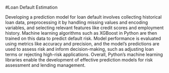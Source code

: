 #Loan Default Estimation

Developing a prediction model for loan default involves collecting historical loan data, preprocessing it by handling missing values and encoding variables, and selecting relevant features like credit scores and employment history. Machine learning algorithms such as XGBoost in Python are then trained on this data to predict default risk. Model performance is evaluated using metrics like accuracy and precision, and the model’s predictions are used to assess risk and inform decision-making, such as adjusting loan terms or rejecting high-risk applications. Overall, Python’s machine learning libraries enable the development of effective prediction models for risk assessment and lending management.